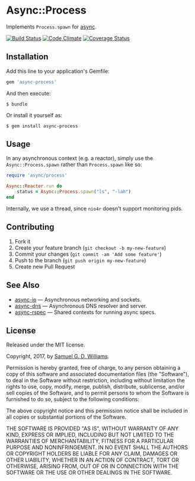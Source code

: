 # Async::Process

Implements `Process.spawn` for [async].

[![Build Status](https://secure.travis-ci.org/socketry/async-process.svg)](http://travis-ci.org/socketry/async-process)
[![Code Climate](https://codeclimate.com/github/socketry/async-process.svg)](https://codeclimate.com/github/socketry/async-process)
[![Coverage Status](https://coveralls.io/repos/socketry/async-process/badge.svg)](https://coveralls.io/r/socketry/async-process)

[async]: https://github.com/socketry/async

## Installation

Add this line to your application's Gemfile:

```ruby
gem 'async-process'
```

And then execute:

	$ bundle

Or install it yourself as:

	$ gem install async-process

## Usage

In any asynchronous context (e.g. a reactor), simply use the `Async::Process.spawn` rather than `Process.spawn` like so:

```ruby
require 'async/process'

Async::Reactor.run do
	status = Async::Process.spawn("ls", "-lah")
end
```

Internally, we use a thread, since `nio4r` doesn't support monitoring pids.

## Contributing

1. Fork it
2. Create your feature branch (`git checkout -b my-new-feature`)
3. Commit your changes (`git commit -am 'Add some feature'`)
4. Push to the branch (`git push origin my-new-feature`)
5. Create new Pull Request

## See Also

- [async-io](https://github.com/socketry/async-io) — Asynchronous networking and sockets.
- [async-dns](https://github.com/socketry/async-dns) — Asynchronous DNS resolver and server.
- [async-rspec](https://github.com/socketry/async-rspec) — Shared contexts for running async specs.

## License

Released under the MIT license.

Copyright, 2017, by [Samuel G. D. Williams](http://www.codeotaku.com/samuel-williams).

Permission is hereby granted, free of charge, to any person obtaining a copy
of this software and associated documentation files (the "Software"), to deal
in the Software without restriction, including without limitation the rights
to use, copy, modify, merge, publish, distribute, sublicense, and/or sell
copies of the Software, and to permit persons to whom the Software is
furnished to do so, subject to the following conditions:

The above copyright notice and this permission notice shall be included in
all copies or substantial portions of the Software.

THE SOFTWARE IS PROVIDED "AS IS", WITHOUT WARRANTY OF ANY KIND, EXPRESS OR
IMPLIED, INCLUDING BUT NOT LIMITED TO THE WARRANTIES OF MERCHANTABILITY,
FITNESS FOR A PARTICULAR PURPOSE AND NONINFRINGEMENT. IN NO EVENT SHALL THE
AUTHORS OR COPYRIGHT HOLDERS BE LIABLE FOR ANY CLAIM, DAMAGES OR OTHER
LIABILITY, WHETHER IN AN ACTION OF CONTRACT, TORT OR OTHERWISE, ARISING FROM,
OUT OF OR IN CONNECTION WITH THE SOFTWARE OR THE USE OR OTHER DEALINGS IN
THE SOFTWARE.
